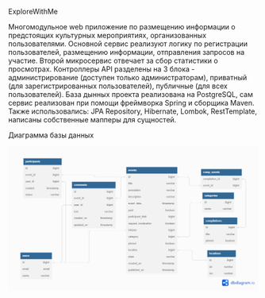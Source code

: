 ExploreWithMe

Многомодульное web приложение по размещению информации о предстоящих культурных мероприятиях, организованных пользователями. Основной сервис реализуют логику по регистрации пользователей, размещению информации, отправления запросов на участие. Второй микросервис отвечает за сбор статистики о просмотрах. Контроллеры API разделены на 3 блока - администрирование (доступен только администраторам), приватный (для зарегистрированных пользователей), публичные (для всех пользователей). База дынных проекта реализована на PostgreSQL, сам сервис реализован при помощи фреймворка Spring и сборщика Maven. Также использовались: JPA Repository, Hibernate, Lombok, RestTemplate, написаны собственные мапперы для сущностей.

Диаграмма базы данных

![](EWM_DB_DIAGRAM.png)
